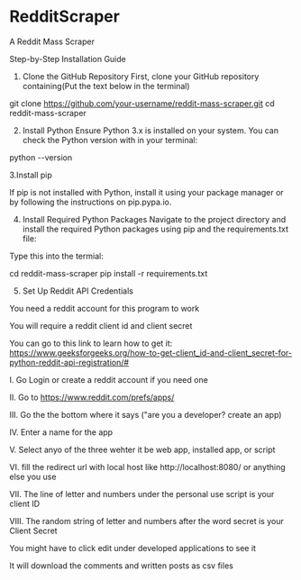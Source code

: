 # RedditScraper
A Reddit Mass Scraper

Step-by-Step Installation Guide

1. Clone the GitHub Repository
First, clone your GitHub repository containing(Put the text below in the terminal) 

git clone https://github.com/your-username/reddit-mass-scraper.git
cd reddit-mass-scraper

2. Install Python
Ensure Python 3.x is installed on your system. You can check the Python version with in your terminal:

python --version

3.Install pip

If pip is not installed with Python, install it using your package manager or by following the instructions on pip.pypa.io.

4. Install Required Python Packages
Navigate to the project directory and install the required Python packages using pip and the requirements.txt file:

Type this into the termial:

cd reddit-mass-scraper
pip install -r requirements.txt


5. Set Up Reddit API Credentials

You need a reddit account for this program to work

You will require a reddit  client id and client secret

You can go to this link to learn how to get it: https://www.geeksforgeeks.org/how-to-get-client_id-and-client_secret-for-python-reddit-api-registration/#

  I. Go Login or create a reddit account if you need one

  II. Go to https://www.reddit.com/prefs/apps/

  III. Go the the bottom where it says ("are you a developer? create an app)

  IV. Enter a name for the app

  V. Select anyo of the three wehter it be web app, installed app, or script

  VI. fill the redirect url with local host like http://localhost:8080/ or anything else you use

  VII. The  line of letter and numbers under the personal use script is your client ID

  VIII. The random string of letter and numbers after the word secret is your Client Secret

 You might have to click edit under developed applications to see it


It will download the comments and written posts as csv files
